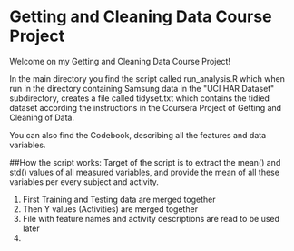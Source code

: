 Getting and Cleaning Data Course Project
========================================

Welcome on my Getting and Cleaning Data Course Project!

In the main directory you find the script called run_analysis.R which when run in the directory containing Samsung data in the "UCI HAR Dataset" subdirectory, creates a file called tidyset.txt which contains the tidied dataset according the instructions in the Coursera Project of Getting and Cleaning of Data.

You can also find the Codebook, describing all the features and data variables.

##How the script works:
Target of the script is to extract the mean() and std() values of all measured variables, and provide the mean of all these variables per every subject and activity.
1. First Training and Testing data are merged together
2. Then Y values (Activities) are merged together
3. File with feature names and activity descriptions are read to be used later
4. 
